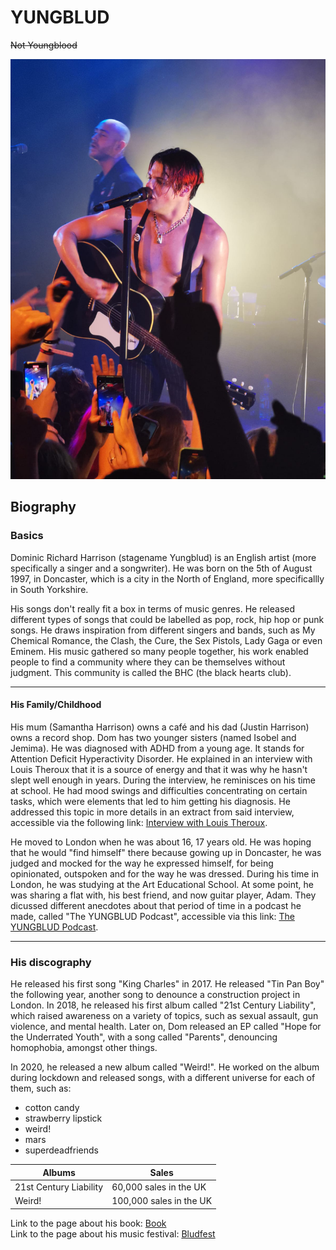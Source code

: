 # YUNGBLUD

 ~~Not Youngblood~~  
 
![Alt text](pic/photomain.jpg)
## Biography 
### Basics
Dominic Richard Harrison (stagename Yungblud) is an English artist (more specifically a singer and a songwriter). He was born on the 5th of August 1997, in Doncaster, which is a city in the North of England, more specificallly in South Yorkshire.  

His songs don't really fit a box in terms of music genres. He released different types of songs that could be labelled as pop, rock, hip hop or punk songs. He draws inspiration from different singers and bands, such as My Chemical Romance, the Clash, the Cure, the Sex Pistols, Lady Gaga or even Eminem.
His music gathered so many people together, his work enabled people to find a community where they can be themselves without judgment. This community is called the BHC (the black hearts club).  

* * *
#### His Family/Childhood
His mum (Samantha Harrison) owns a café and his dad (Justin Harrison) owns a record shop. Dom has two younger sisters (named Isobel and Jemima). 
He was diagnosed with ADHD from a young age. It stands for Attention Deficit Hyperactivity Disorder. He explained in an interview with Louis Theroux that it is a source of energy and that it was why he hasn't slept well enough in years. During the interview, he reminisces on his time at school. He had mood swings and difficulties concentrating on certain tasks, which were elements that led to him getting his diagnosis. He addressed this topic in more details in an extract from said interview, accessible via the following link: [Interview with Louis Theroux](https://www.youtube.com/watch?v=UG_imPDsxfw).  

He moved to London when he was about 16, 17 years old. He was hoping that he would "find himself" there because gowing up in Doncaster, he was judged and mocked for the way he expressed himself, for being opinionated, outspoken  and for the way he was dressed. During his time in London, he was studying at the Art Educational School. At some point, he was sharing a flat with, his best friend, and now guitar player, Adam. They dicussed different anecdotes about that period of time in a podcast he made, called "The YUNGBLUD Podcast", accessible via this link: [The YUNGBLUD Podcast](https://www.bbc.co.uk/sounds/play/m000p82j).  

* * *
### His discography

He released his first song "King Charles" in 2017. He released "Tin Pan Boy" the following year, another song to denounce a construction project in London. In 2018, he released his first album called "21st Century Liability", which raised awareness on a variety of topics, such as sexual assault, gun violence, and mental health. Later on, Dom released an EP called "Hope for the Underrated Youth", with a song called "Parents", denouncing homophobia, amongst other things.  

In 2020, he released a new album called "Weird!". He worked on the album during lockdown and released songs, with a different universe for each of them, such as: 
* cotton candy
* strawberry lipstick
* weird!
* mars
* superdeadfriends

| Albums | Sales                  |
| ------------- | ------------------------------ |
| 21st Century Liability    | 60,000 sales in the UK |
| Weird! | 100,000 sales in the UK  |


Link to the page about his book: [Book](dossier/thirdpage.md)  
Link to the page about his music festival: [Bludfest](dossier/secondpage.md)
